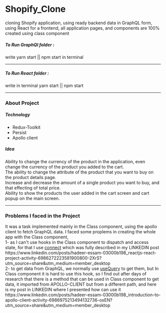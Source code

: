 <h1>Shopify_Clone</h1>
<p>
cloning Shopify application, using ready backend data in GraphQL form,
using React for a frontend, all application pages,
and components are 100% created using class component
</p>
<div>
  <h5>To Run GraphQl folder : </h5>
  <p> write yarn start || npm start in terminal </p>
  
  ---
  
  <h5>To Run React folder : </h5>
  <p> write in terminal yarn start || npm start </p>
  
  ---
  
  <h3> About Project </h3>
  <div>
    <h5> Technology </h5>
    <ul>
      <li>Redux-Toolkit</li>
      <li>Persist</li>
      <li>Apollo client</li>
    </ul>
    <h5> Idea </h5>
    <p>
      Ability to change the currency of the product in the application, even change the currency of the product you added to the cart.</br>
      The ability to change the attribute of the product that you want to buy on the product details page.</br>
      Increase and decrease the amount of a single product you want to buy, and that effecting of total price.</br>
      Ability to show the products the user added in the cart screen and cart popup on the main screen.</br>
    </p>
  </div>
  
  ---
  
  <h3> Problems I faced in the Project </h3>
  <p>
    It was a task implemented mainly in the Class component, using the apollo client to fetch GraphQL data.
    I faced some proplems in creating the whole app with the Class component, </br>
    1- as I can't use hooks in the Class component to
    dispatch and access state, for that I use <ins>connect</ins> which was fully described in my LINKEDIN post 
    https://www.linkedin.com/posts/hadeer-essam-03000b198_reactjs-react-project-activity-6986272223581900800-2XrS?utm_source=share&utm_medium=member_desktop</br>
    2- to get data from GraphQL, we normally use <ins>useQuery</ins> to get them, but In Class component it is hard to use this hook,
    so I find out after days of research that there is a method that can be used in Class component to get data, it imported from APOLLO-CLIENT but
    from a different path, and here is my post in LINKEDIN where I presented how can use it
    https://www.linkedin.com/posts/hadeer-essam-03000b198_introduction-to-apollo-client-activity-6986975213494132736-oxEN?utm_source=share&utm_medium=member_desktop
  </p>
</div>
